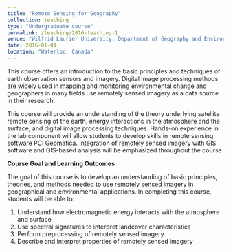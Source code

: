 ```yaml
---
title: "Remote Sensing for Geography"
collection: teaching
type: "Undergraduate course"
permalink: /teaching/2016-teaching-1
venue: "Wilfrid Laurier University, Department of Geography and Environmental Studies"
date: 2016-01-01
location: "Waterloo, Canada"
---
```


This course offers an introduction to the basic principles and techniques of earth observation sensors and imagery. Digital image processing methods are widely used in mapping and monitoring environmental change and geographers in many fields use remotely sensed imagery as a data source in their research. 

This course will provide an understanding of the theory underlying satellite remote sensing of the earth, energy interactions in the atmosphere and the surface, and digital image processing techniques. Hands-on experience in the lab component will allow students to develop skills in remote sensing software PCI Geomatica. Integration of remotely sensed imagery with GIS software and GIS-based analysis will be emphasized throughout the course

**Course Goal and Learning Outcomes**

The goal of this course is to develop an understanding of basic principles, theories, and methods needed to use remotely sensed imagery in geographical and environmental applications. In completing this course, students will be able to:

1.	Understand how electromagnetic energy interacts with the atmosphere and surface   
2.	Use spectral signatures to interpret landcover characteristics  
3.	Perform preprocessing of remotely sensed imagery
4.	Describe and interpret properties of remotely sensed imagery
